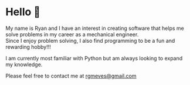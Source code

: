 # Hello 👋

My name is Ryan and I have an interest in creating software that helps me solve problems in my career as a mechanical engineer.  
Since I enjoy problem solving, I also find programming to be a fun and rewarding hobby!!! 

I am currently most familiar with Python but am always looking to expand my knowledge.

Please feel free to contact me at rgmeves@gmail.com
